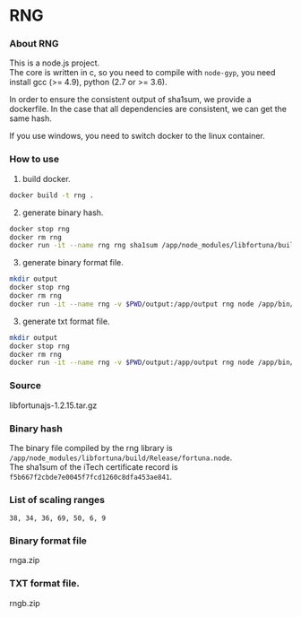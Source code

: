 # RNG

### About RNG

This is a node.js project.  
The core is written in c, so you need to compile with ``node-gyp``, you need install gcc (>= 4.9), python (2.7 or >= 3.6).  

In order to ensure the consistent output of sha1sum, we provide a dockerfile. In the case that all dependencies are consistent, we can get the same hash.

If you use windows, you need to switch docker to the linux container.

### How to use

1. build docker.

``` sh
docker build -t rng .
```

2. generate binary hash.

``` sh
docker stop rng
docker rm rng
docker run -it --name rng rng sha1sum /app/node_modules/libfortuna/build/Release/fortuna.node
```

3. generate binary format file.

``` sh
mkdir output
docker stop rng
docker rm rng
docker run -it --name rng -v $PWD/output:/app/output rng node /app/bin/rnga.js
```

3. generate txt format file.

``` sh
mkdir output
docker stop rng
docker rm rng
docker run -it --name rng -v $PWD/output:/app/output rng node /app/bin/rngb.js
```

### Source

libfortunajs-1.2.15.tar.gz

### Binary hash

The binary file compiled by the rng library is `/app/node_modules/libfortuna/build/Release/fortuna.node`.  
The sha1sum of the iTech certificate record is `f5b667f2cbde7e0045f7fcd1260c8dfa453ae841`.


### List of scaling ranges

```
38, 34, 36, 69, 50, 6, 9
```

### Binary format file

rnga.zip

### TXT format file.

rngb.zip